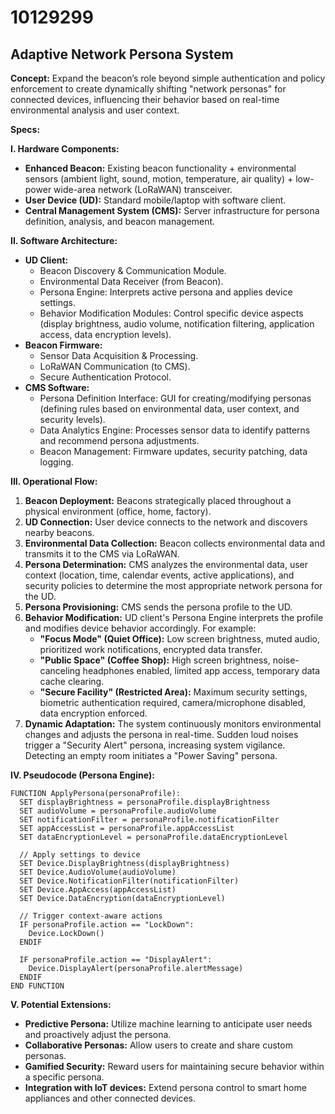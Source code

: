 # 10129299

## Adaptive Network Persona System

**Concept:** Expand the beacon’s role beyond simple authentication and policy enforcement to create dynamically shifting "network personas" for connected devices, influencing their behavior based on real-time environmental analysis and user context. 

**Specs:**

**I. Hardware Components:**

*   **Enhanced Beacon:** Existing beacon functionality + environmental sensors (ambient light, sound, motion, temperature, air quality) + low-power wide-area network (LoRaWAN) transceiver.
*   **User Device (UD):** Standard mobile/laptop with software client.
*   **Central Management System (CMS):** Server infrastructure for persona definition, analysis, and beacon management.

**II. Software Architecture:**

*   **UD Client:**
    *   Beacon Discovery & Communication Module.
    *   Environmental Data Receiver (from Beacon).
    *   Persona Engine: Interprets active persona and applies device settings.
    *   Behavior Modification Modules: Control specific device aspects (display brightness, audio volume, notification filtering, application access, data encryption levels).
*   **Beacon Firmware:**
    *   Sensor Data Acquisition & Processing.
    *   LoRaWAN Communication (to CMS).
    *   Secure Authentication Protocol.
*   **CMS Software:**
    *   Persona Definition Interface: GUI for creating/modifying personas (defining rules based on environmental data, user context, and security levels).
    *   Data Analytics Engine: Processes sensor data to identify patterns and recommend persona adjustments.
    *   Beacon Management: Firmware updates, security patching, data logging.

**III. Operational Flow:**

1.  **Beacon Deployment:** Beacons strategically placed throughout a physical environment (office, home, factory).
2.  **UD Connection:** User device connects to the network and discovers nearby beacons.
3.  **Environmental Data Collection:** Beacon collects environmental data and transmits it to the CMS via LoRaWAN.
4.  **Persona Determination:** CMS analyzes the environmental data, user context (location, time, calendar events, active applications), and security policies to determine the most appropriate network persona for the UD.
5.  **Persona Provisioning:** CMS sends the persona profile to the UD.
6.  **Behavior Modification:** UD client's Persona Engine interprets the profile and modifies device behavior accordingly.  For example:
    *   **"Focus Mode" (Quiet Office):**  Low screen brightness, muted audio, prioritized work notifications, encrypted data transfer.
    *   **"Public Space" (Coffee Shop):**  High screen brightness, noise-canceling headphones enabled, limited app access, temporary data cache clearing.
    *   **"Secure Facility" (Restricted Area):**  Maximum security settings, biometric authentication required, camera/microphone disabled, data encryption enforced.
7.  **Dynamic Adaptation:**  The system continuously monitors environmental changes and adjusts the persona in real-time.  Sudden loud noises trigger a "Security Alert" persona, increasing system vigilance.  Detecting an empty room initiates a "Power Saving" persona.

**IV. Pseudocode (Persona Engine):**

```
FUNCTION ApplyPersona(personaProfile):
  SET displayBrightness = personaProfile.displayBrightness
  SET audioVolume = personaProfile.audioVolume
  SET notificationFilter = personaProfile.notificationFilter
  SET appAccessList = personaProfile.appAccessList
  SET dataEncryptionLevel = personaProfile.dataEncryptionLevel

  // Apply settings to device
  SET Device.DisplayBrightness(displayBrightness)
  SET Device.AudioVolume(audioVolume)
  SET Device.NotificationFilter(notificationFilter)
  SET Device.AppAccess(appAccessList)
  SET Device.DataEncryption(dataEncryptionLevel)

  // Trigger context-aware actions
  IF personaProfile.action == "LockDown":
    Device.LockDown()
  ENDIF

  IF personaProfile.action == "DisplayAlert":
    Device.DisplayAlert(personaProfile.alertMessage)
  ENDIF
END FUNCTION
```

**V. Potential Extensions:**

*   **Predictive Persona:** Utilize machine learning to anticipate user needs and proactively adjust the persona.
*   **Collaborative Personas:**  Allow users to create and share custom personas.
*   **Gamified Security:**  Reward users for maintaining secure behavior within a specific persona.
*   **Integration with IoT devices:**  Extend persona control to smart home appliances and other connected devices.